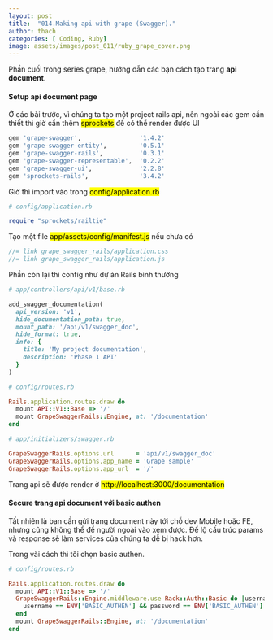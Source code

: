 ```yaml
---
layout: post
title:  "014.Making api with grape (Swagger)."
author: thach
categories: [ Coding, Ruby]
image: assets/images/post_011/ruby_grape_cover.png
---
```

Phần cuối trong series grape, hướng dẫn các bạn cách tạo trang **api document**.
#### Setup api document page
Ở các bài trước, vì chúng ta tạo một project rails api, nên ngoài các gem cần thiết thì giờ cần thêm <mark>sprockets</mark> để có thể render được UI
```ruby
gem 'grape-swagger',                '1.4.2'
gem 'grape-swagger-entity',         '0.5.1'
gem 'grape-swagger-rails',          '0.3.1'
gem 'grape-swagger-representable',  '0.2.2'
gem 'grape-swagger-ui',             '2.2.8'
gem 'sprockets-rails',              '3.4.2'
```
Giờ thì import vào trong <mark>config/application.rb</mark>

```ruby
# config/application.rb

require "sprockets/railtie"
```

Tạo một file <mark>app/assets/config/manifest.js</mark> nếu chưa có
```js
//= link grape_swagger_rails/application.css
//= link grape_swagger_rails/application.js
```

Phần còn lại thì config như dự án Rails bình thường

```ruby
# app/controllers/api/v1/base.rb

add_swagger_documentation(
  api_version: 'v1',
  hide_documentation_path: true,
  mount_path: '/api/v1/swagger_doc',
  hide_format: true,
  info: {
    title: 'My project documentation',
    description: 'Phase 1 API'
  }
)
```

```ruby
# config/routes.rb

Rails.application.routes.draw do
  mount API::V1::Base => '/'
  mount GrapeSwaggerRails::Engine, at: '/documentation'
end
```

```ruby
# app/initializers/swagger.rb

GrapeSwaggerRails.options.url      = 'api/v1/swagger_doc'
GrapeSwaggerRails.options.app_name = 'Grape sample'
GrapeSwaggerRails.options.app_url  = '/'
```
Trang api sẽ được render ở <mark>http://localhost:3000/documentation</mark>

#### Secure trang api document với basic authen
Tất nhiên là bạn cần gửi trang document này tới chỗ dev Mobile hoặc FE, nhưng cũng không thể để người ngoài vào xem được. Để lộ cấu trúc params và response sẽ làm services của chúng ta dễ bị hack hơn.

Trong vài cách thì tôi chọn basic authen.
```ruby
# config/routes.rb

Rails.application.routes.draw do
  mount API::V1::Base => '/'
  GrapeSwaggerRails::Engine.middleware.use Rack::Auth::Basic do |username, password|
    username == ENV['BASIC_AUTHEN'] && password == ENV['BASIC_AUTHEN']
  end
  mount GrapeSwaggerRails::Engine, at: '/documentation'
end
```
